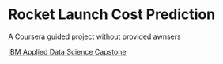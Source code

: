 # Rocket Launch Cost Prediction
A Coursera guided project without provided awnsers

[IBM Applied Data Science Capstone](https://www.coursera.org/learn/applied-data-science-capstone)
